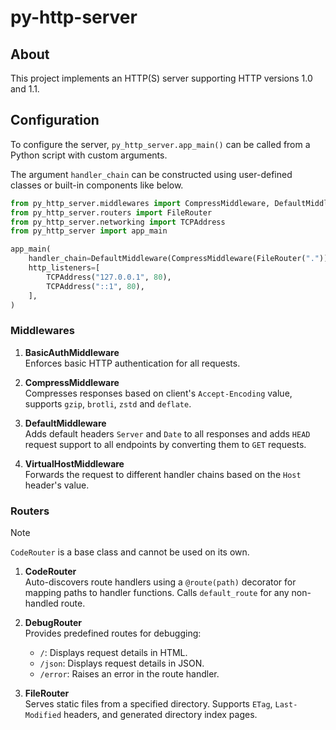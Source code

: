 # py-http-server

## About
This project implements an HTTP(S) server supporting HTTP versions 1.0 and 1.1.

## Configuration
To configure the server, `py_http_server.app_main()` can be called from a Python script with custom arguments.

The argument `handler_chain` can be constructed using user-defined classes or built-in components like below.

```python
from py_http_server.middlewares import CompressMiddleware, DefaultMiddleware
from py_http_server.routers import FileRouter
from py_http_server.networking import TCPAddress
from py_http_server import app_main

app_main(
    handler_chain=DefaultMiddleware(CompressMiddleware(FileRouter("."))),
    http_listeners=[
        TCPAddress("127.0.0.1", 80),
        TCPAddress("::1", 80),
    ],
)
```

### Middlewares
1. **BasicAuthMiddleware**  
   Enforces basic HTTP authentication for all requests.

2. **CompressMiddleware**  
   Compresses responses based on client's `Accept-Encoding` value, supports `gzip`, `brotli`, `zstd` and `deflate`.

3. **DefaultMiddleware**  
   Adds default headers `Server` and `Date` to all responses and adds `HEAD` request support to all endpoints by converting them to `GET` requests.

4. **VirtualHostMiddleware**  
   Forwards the request to different handler chains based on the `Host` header's value.

### Routers
> [!NOTE]
> `CodeRouter` is a base class and cannot be used on its own.

1. **CodeRouter**  
   Auto-discovers route handlers using a `@route(path)` decorator for mapping paths to handler functions. Calls `default_route` for any non-handled route.

2. **DebugRouter**  
   Provides predefined routes for debugging:
   - `/`: Displays request details in HTML.
   - `/json`: Displays request details in JSON.
   - `/error`: Raises an error in the route handler.

3. **FileRouter**  
   Serves static files from a specified directory. Supports `ETag`, `Last-Modified` headers, and generated directory index pages.
